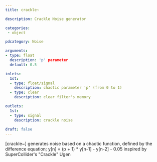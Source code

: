 ```yaml
---
title: crackle~

description: Crackle Noise generator

categories:
 - object

pdcategory: Noise

arguments:
- type: float
  description: 'p' parameter
  default: 0.5

inlets:
  1st:
  - type: float/signal
    description: chaotic parameter 'p' (from 0 to 1)
  - type: clear
    description: clear filter's memory

outlets:
  1st:
  - type: signal
    description: crackle noise
 
draft: false
---
```


[crackle~] generates noise based on a chaotic function, defined by the difference equation;
y[n] = (p + 1) * y[n-1] - y[n-2] - 0.05
inspired by SuperCollider's "Crackle" Ugen